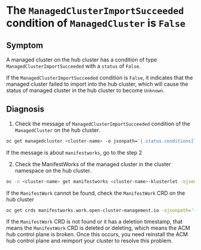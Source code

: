 # The `ManagedClusterImportSucceeded` condition of `ManagedCluster` is `False`

## Symptom

A managed cluster on the hub cluster has a condition of type `ManagedClusterImportSucceeded` with a `status` of `False`.

If the  `ManagedClusterImportSucceeded` condition is `False`, it indicates that the managed cluster failed to import into the hub cluster, which will cause the status of managed cluster in the hub cluster to become `Unknown`.

## Diagnosis

1. Check the message of `ManagedClusterImportSucceeded` condition of the `ManagedCluster` on the hub cluster.

```sh
oc get managedcluster <cluster-name> -o jsonpath='{.status.conditions[?(@.type=="ManagedClusterImportSucceeded")].message}'
```

If the message is about `manifestworks`, go to the step 2

2. Check the ManifestWorks of the managed cluster in the cluster namespace on the hub cluster.

```sh
oc -n <cluster-name> get manifestworks <cluster-name>-klusterlet -ojsonpath='{.status.conditions}'
```

If the `ManifestWork` cannot be found, check the `ManifestWork` CRD on the hub cluster

```sh
oc get crds manifestworks.work.open-cluster-management.io -ojsonpath='{.metadata.deletionTimestamp}'
```

If the `ManifestWork` CRD is not found or it has a deletion timestamp, that means the `ManifestWork` CRD is deleted or deleting, which means the ACM hub control plane is broken. Once this occurs, you need reinstall the ACM hub control plane and reimport your cluster to resolve this problem.
